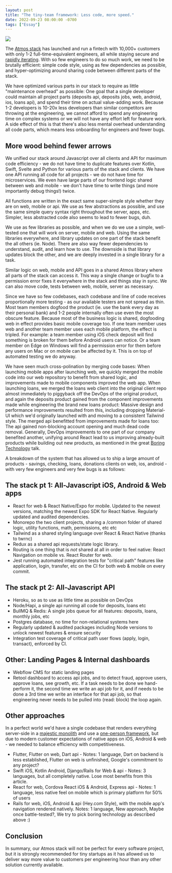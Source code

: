 ```yaml
---
layout: post
title: "The tiny-team framework: Less code, more speed."
date: 2022-09-23 08:00:00 -0700
tags: ["Essay"]
---
```


![](/dall_e_efficiency.png)

The [Atmos stack](https://www.joinatmos.com) has launched and run a fintech with 10,000+ customers with only 1-2 full-time-equivalent engineers, all while staying secure and [rapidly iterating](http://paulgraham.com/avg.html). With so few engineers to do so much work, we need to be brutally efficient: simple code style, using as few dependencies as possible, and hyper-optimizing around sharing code between different parts of the stack.

We have optimized various parts in our stack to require as little "maintenance overhead" as possible: One goal that a single developer could maintain all project parts (deposits api, deposits jobs, web, android, ios, loans api), and spend their time on actual value-adding work. Because 1-2 developers is 10-20x less developers than similar competitors are throwing at the engineering, we cannot afford to spend any engineering time on complex systems or we will not have any effort left for feature work. A side effect of this is that there's also less mental overhead understanding all code parts, which means less onboarding for engineers and fewer bugs.

## More wood behind fewer arrows

We unified our stack around Javascript over all clients and API for maximum code efficiency - we do not have time to duplicate features over Kotlin, Swift, Svelte and Python for various parts of the stack and clients. We have one API running all code for all projects - we do not have time for microservices. We even have large parts of our frontend logic shared between web and mobile - we don't have time to write things (and more importantly debug things!) twice.

All functions are written in the exact same super-simple style whether they are on web, mobile or api. We use as few abstractions as possible, and use the same simple query syntax right throughout the server, apps, etc. Simpler, less abstracted code also seems to lead to fewer bugs, duh.

We use as few libraries as possible, and when we do we use a simple, well-tested one that will work on server, mobile and web. Using the same libraries everywhere, and library updates on one part of the stack benefit the all others (ie. Node). There are also way fewer dependencies to understand, audit, and learn how to use. The downside is that library updates block the other, and we are deeply invested in a single library for a task.

Similar logic on web, mobile and API goes in a shared Atmos library where all parts of the stack can access it. This way a single change or bugfix to a permission error fixes it everywhere in the stack and things stay in sync. We can also move code, tests between web, mobile, server as necessary.

Since we have so few codebases, each codebase and line of code receives proportionally more testing - as our available testers are not spread as thin. Most team members dogfood the product (ie. use the bank every day as their personal bank) and 1-2 people internally often use even the most obscure feature. Because most of the business logic is shared, dogfooding web in effect provides basic mobile coverage too. If one team member uses web and another team member uses each mobile platform, the effect is tripled. For example: a team member using iOS check deposit will find something is broken for them before Android users can notice. Or a team member on Edge on Windows will find a permission error for them before any users on Mac or on mobile can be affected by it. This is on top of automated testing we do anyway.

We have seen much cross-polination by merging code bases: When launching mobile apps after launching web, we quickly merged the mobile code into our web repository to benefit from shared logic, and improvements made to mobile components improved the web app. When launching loans, we merged the loans web client into the original client repo almost immediately to piggyback off the DevOps of the original product, and again the deposits product gained from the component improvements made while engineering the brand new loans product: Massive design and performance improvements resulted from this, including dropping Material-UI which we'd originally launched with and moving to a consistent Tailwind style. The merged api benefitted from improvements made for loans too: The api gained non-blocking account opening and much dead code removal. Generally, DevOps improvements to one part of our company benefited another, unifying around React lead to us improving already-built products while building out new products, as mentioned in the great [Boring Technology](https://boringtechnology.club/) talk.

A breakdown of the system that has allowed us to ship a large amount of products - savings, checking, loans, donations clients on web, ios, android - with very few engineers and very few bugs is as follows:

## The stack pt 1: All-Javascript iOS, Android & Web apps

- React for web & React Native/Expo for mobile. Updated to the newest versions, matching the newest Expo SDK for React Native. Regularly updated and audited dependencies.
- Monorepo the two client projects, sharing a /common folder of shared logic, utility functions, math, permissions, etc etc
- Tailwind as a shared styling language over React & React Native (thanks to twrnc)
- Redux as a shared api requests/state logic library.
- Routing is one thing that is _not_ shared at all in order to feel native: React Navigation on mobile vs. React Router for web.
- Jest running automated integration tests for "critical path" features like application, login, transfer, etc on the CI for both web & mobile on every commit.

## The stack pt 2: All-Javascript API

- Heroku, so as to use as little time as possible on DevOps
- Node/Hapi, a single api running all code for deposits, loans etc
- BullMQ & Redis: A single jobs queue for all features: deposits, loans, monthly jobs, etc
- Postgres database, no time for non-relational systems here
- Regularly updated & audited packages including Node versions to unlock newest features & ensure security
- Integration test coverage of critical path user flows (apply, login, transact), enforced by CI.

## Other: Landing Pages & Internal dashboards

- Webflow CMS for static landing pages
- Retool dashboard to access api jobs, and to detect fraud, approve users, approve loans, see growth, etc. If a task needs to be done we hand-perform it, the second time we write an api job for it, and if needs to be done a 3rd time we write an interface for that api job, so that engineering never needs to be pulled into (read: block) the loop again.

## Other approaches

In a perfect world we'd have a single codebase that renders everything server-side in a [majestic monolith](/a-node-js-developer-discovers-rails/) and use a [one-person framework](https://world.hey.com/dhh/the-one-person-framework-711e6318), but due to modern customer expectations of native apps on iOS, Android & web - we needed to balance efficiency with competitiveness.

- Flutter, Flutter on web, Dart api - Notes: 1 language, Dart on backend is less established, Flutter on web is unfinished, Google's commitment to any project?
- Swift iOS, Kotlin Android, Django/Rails for Web & api - Notes: 3 languages, but all completely native. Lose most benefits from this article.
- React for web, Cordova React iOS & Android, Express api - Notes: 1 language, less native feel on mobile which is primary platform for 50% of users
- Rails for web, iOS, Android & api (Hey.com Style), with the mobile app's navigation rendered natively. Notes: 1 language, New approach, Maybe once battle-tested?, We try to pick boring technology as described above :)

## Conclusion

In summary, our Atmos stack will not be perfect for every software project, but it is strongly recommended for tiny startups as it has allowed us to deliver way more value to customers per engineering hour than any other solution currently available.
